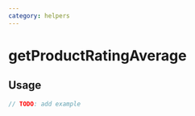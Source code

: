```yaml
---
category: helpers
---
```


# getProductRatingAverage

<!-- PLACEHOLDER_DESCRIPTION -->

## Usage

```ts
// TODO: add example
```
